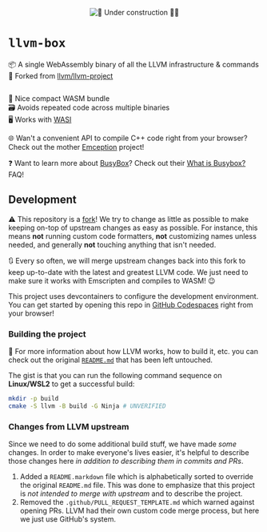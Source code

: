<div align="center">

![🚧 Under construction 👷‍♂️](https://i.imgur.com/LEP2R3N.png)

</div>

# `llvm-box`

📦 A single WebAssembly binary of all the LLVM infrastructure & commands \
🔀 Forked from [llvm/llvm-project]

<div align="center">

![]()

</div>

🎁 Nice compact WASM bundle \
🗃️ Avoids repeated code across multiple binaries \
🖥️ Works with [WASI]

🌐 Wan't a convenient API to compile C++ code right from your browser? Check
out the mother [Emception] project!

❓ Want to learn more about [BusyBox]? Check out their [What is Busybox?] FAQ!

## Development

⚠️ This repository is a [fork]! We try to change as little as possible to make
keeping on-top of upstream changes as easy as possible. For instance, this means
**not** running custom code formatters, **not** customizing names unless needed,
and generally **not** touching anything that isn't needed.

🔃 Every so often, we will merge upstream changes back into this fork to keep
up-to-date with the latest and greatest LLVM code. We just need to make sure it
works with Emscripten and compiles to WASM! 😉

This project uses devcontainers to configure the development environment. You
can get started by opening this repo in [GitHub Codespaces] right from your
browser!

### Building the project

📜 For more information about how LLVM works, how to build it, etc. you can
check out the original [`README.md`] that has been left untouched.

The gist is that you can run the following command sequence on **Linux/WSL2** to
get a successful build:

```sh
mkdir -p build
cmake -S llvm -B build -G Ninja # UNVERIFIED
```

### Changes from LLVM upstream

Since we need to do some additional build stuff, we have made _some_ changes. In
order to make everyone's lives easier, it's helpful to describe those changes
here _in addition to describing them in commits and PRs_.

1. Added a `README.markdown` file which is alphabetically sorted to override the
    original `README.md` file. This was done to emphasize that this project is
    _not intended to merge with upstream_ and to describe the project.
2. Removed the `.github/PULL_REQUEST_TEMPLATE.md` which warned against opening
    PRs. LLVM had their own custom code merge process, but here we just use
    GitHub's system.

<!-- prettier-ignore-start -->
[BusyBox]: https://busybox.net/
[What is Busybox?]: https://busybox.net/FAQ.html#whatis
[llvm/llvm-project]: https://github.com/llvm/llvm-project#readme
[`README.md`]: README.md
[fork]: https://docs.github.com/en/pull-requests/collaborating-with-pull-requests/working-with-forks/about-forks
[GitHub Codespaces]: https://github.com/features/codespaces
[WASI]: https://wasi.dev/
[Emception]: https://github.com/jcbhmr/emception#readme
<!-- prettier-ignore-end -->
